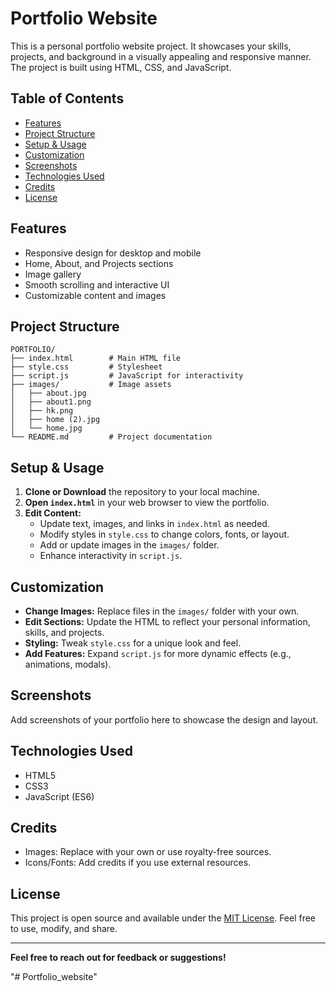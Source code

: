 # Portfolio Website

This is a personal portfolio website project. It showcases your skills, projects, and background in a visually appealing and responsive manner. The project is built using HTML, CSS, and JavaScript.

## Table of Contents
- [Features](#features)
- [Project Structure](#project-structure)
- [Setup & Usage](#setup--usage)
- [Customization](#customization)
- [Screenshots](#screenshots)
- [Technologies Used](#technologies-used)
- [Credits](#credits)
- [License](#license)

## Features
- Responsive design for desktop and mobile
- Home, About, and Projects sections
- Image gallery
- Smooth scrolling and interactive UI
- Customizable content and images

## Project Structure
```
PORTFOLIO/
├── index.html        # Main HTML file
├── style.css         # Stylesheet
├── script.js         # JavaScript for interactivity
├── images/           # Image assets
│   ├── about.jpg
│   ├── about1.png
│   ├── hk.png
│   ├── home (2).jpg
│   └── home.jpg
└── README.md         # Project documentation
```

## Setup & Usage
1. **Clone or Download** the repository to your local machine.
2. **Open `index.html`** in your web browser to view the portfolio.
3. **Edit Content:**
	- Update text, images, and links in `index.html` as needed.
	- Modify styles in `style.css` to change colors, fonts, or layout.
	- Add or update images in the `images/` folder.
	- Enhance interactivity in `script.js`.

## Customization
- **Change Images:** Replace files in the `images/` folder with your own.
- **Edit Sections:** Update the HTML to reflect your personal information, skills, and projects.
- **Styling:** Tweak `style.css` for a unique look and feel.
- **Add Features:** Expand `script.js` for more dynamic effects (e.g., animations, modals).

## Screenshots
Add screenshots of your portfolio here to showcase the design and layout.

## Technologies Used
- HTML5
- CSS3
- JavaScript (ES6)

## Credits
- Images: Replace with your own or use royalty-free sources.
- Icons/Fonts: Add credits if you use external resources.

## License
This project is open source and available under the [MIT License](LICENSE). Feel free to use, modify, and share.

---

**Feel free to reach out for feedback or suggestions!**

"# Portfolio_website"  
